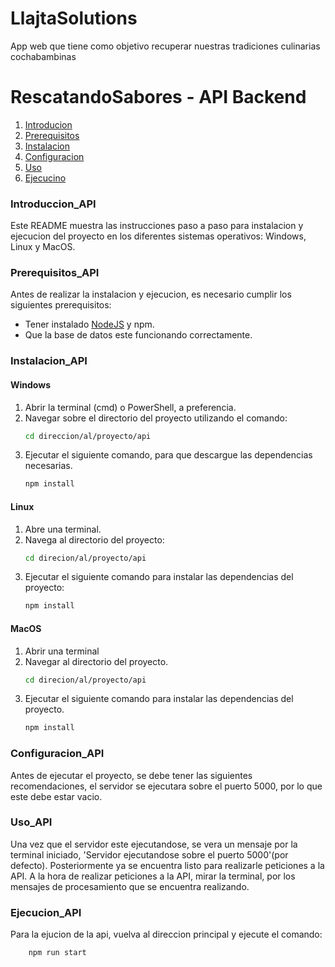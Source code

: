 # LlajtaSolutions
App web que tiene como objetivo recuperar nuestras tradiciones culinarias cochabambinas


# RescatandoSabores - API Backend
1. [Introducion](#Introduccion_API)
2. [Prerequisitos](#Prerequisitos_API)
3. [Instalacion](#Instalacion_API)
4. [Configuracion](#Configuracion_API)
5. [Uso](#Uso_Backend)
6. [Ejecucino](#ejecucion_api)

### Introduccion_API
Este README muestra las instrucciones paso a paso para instalacion y ejecucion del proyecto en los diferentes sistemas operativos: Windows, Linux y MacOS. 

### Prerequisitos_API
Antes de realizar la instalacion y ejecucion, es necesario cumplir los siguientes prerequisitos: 
- Tener instalado [NodeJS](https://nodejs.org/en) y npm.
- Que la base de datos este funcionando correctamente.

### Instalacion_API
#### Windows 
1. Abrir la terminal (cmd) o PowerShell, a preferencia. 
2. Navegar sobre el directorio del proyecto utilizando el comando: 
    ```bash
    cd direccion/al/proyecto/api
    ```
3. Ejecutar el siguiente comando, para que descargue las dependencias necesarias. 
    ```bash
    npm install 
    ```

#### Linux
1. Abre una terminal. 
2. Navega al directorio del proyecto: 
    ```bash 
    cd direcion/al/proyecto/api
    ```
3. Ejecutar el siguiente comando para instalar las dependencias del proyecto: 
    ```bash 
    npm install 
    ```
#### MacOS
1. Abrir una terminal 
2. Navegar al directorio del proyecto. 
    ```bash 
    cd direcion/al/proyecto/api
    ```
3. Ejecutar el siguiente comando para instalar las dependencias del proyecto. 
    ```bash 
    npm install 
    ```
### Configuracion_API
Antes de ejecutar el proyecto, se debe tener las siguientes recomendaciones, el servidor se ejecutara sobre el puerto 5000, por lo que este debe estar vacio. 
### Uso_API
Una vez que el servidor este ejecutandose, se vera un mensaje por la terminal iniciado, 'Servidor ejecutandose sobre el puerto 5000'(por defecto). Posteriormente ya se encuentra listo para realizarle peticiones a la API. 
A la hora de realizar peticiones a la API, mirar la terminal, por los mensajes de procesamiento que se encuentra realizando.

### Ejecucion_API
Para la ejucion de la api, vuelva al direccion principal y ejecute el comando: 
```bash
    npm run start
```